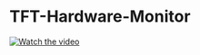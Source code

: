# TFT-Hardware-Monitor

[![Watch the video](https://img.youtube.com/vi/kjGCW0GJQG8/maxresdefault.jpg)](https://youtu.be/kjGCW0GJQG8)
